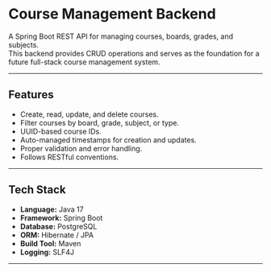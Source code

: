 # Course Management Backend

A Spring Boot REST API for managing courses, boards, grades, and subjects.  
This backend provides CRUD operations and serves as the foundation for a future full-stack course management system.

---

## Features
- Create, read, update, and delete courses.
- Filter courses by board, grade, subject, or type.
- UUID-based course IDs.
- Auto-managed timestamps for creation and updates.
- Proper validation and error handling.
- Follows RESTful conventions.

---

## Tech Stack
- **Language:** Java 17
- **Framework:** Spring Boot
- **Database:** PostgreSQL
- **ORM:** Hibernate / JPA
- **Build Tool:** Maven
- **Logging:** SLF4J

---
